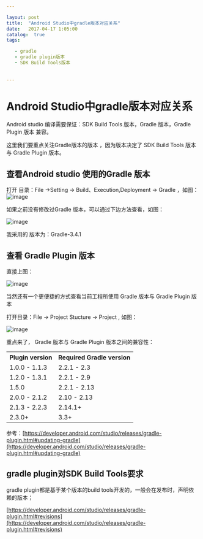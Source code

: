 ```yaml
---

layout: post
title:  "Android Studio中gradle版本对应关系"
date:   2017-04-17 1:05:00
catalog:  true
tags:

   - gradle
   - gradle plugin版本
   - SDK Build Tools版本
    
   
---
```

# Android Studio中gradle版本对应关系
Android studio 编译需要保证：SDK Build Tools 版本，Gradle 版本，Gradle Plugin 版本 兼容。

这里我们要重点关注Gradle版本的版本 ，因为版本决定了 SDK Build Tools 版本与 Gradle Plugin 版本。

## 查看Android studio 使用的Gradle 版本
打开 目录：File ->Setting -> Build、Execution,Deployment -> Gradle ，如图：
![image](http://static.open-open.com/lib/uploadImg/20170323/20170323150009_330.png)

如果之前没有修改过Gradle 版本，可以通过下边方法查看，如图：

![image](http://static.open-open.com/lib/uploadImg/20170323/20170323150010_898.png)

我采用的 版本为：Gradle-3.4.1

## 查看 Gradle Plugin 版本

直接上图：

![image](http://static.open-open.com/lib/uploadImg/20170323/20170323150010_890.png)

当然还有一个更便捷的方式查看当前工程所使用 Gradle 版本与 Gradle Plugin 版本

打开目录：File -> Project Stucture -> Project , 如图：

![image](http://static.open-open.com/lib/uploadImg/20170323/20170323150010_653.png)

重点来了， Gradle 版本与 Gradle Plugin 版本之间的兼容性：

<table>
<tbody><tr><th>Plugin version</th><th>Required Gradle version</th></tr>
<tr><td>1.0.0 - 1.1.3</td><td>2.2.1 - 2.3</td></tr>
<tr><td>1.2.0 - 1.3.1</td><td>2.2.1 - 2.9</td></tr>
<tr><td>1.5.0</td><td>2.2.1 - 2.13</td></tr>
<tr><td>2.0.0 - 2.1.2</td><td>2.10 - 2.13</td></tr>
<tr><td>2.1.3 - 2.2.3</td><td>2.14.1+</td></tr>
<tr><td>2.3.0+</td><td>3.3+</td></tr>
</tbody></table>

参考：[https://developer.android.com/studio/releases/gradle-plugin.html#updating-gradle](https://developer.android.com/studio/releases/gradle-plugin.html#updating-gradle)

## gradle plugin对SDK Build Tools要求

gradle plugin都是基于某个版本的build tools开发的，一般会在发布时，声明依赖的版本；

[https://developer.android.com/studio/releases/gradle-plugin.html#revisions](https://developer.android.com/studio/releases/gradle-plugin.html#revisions)